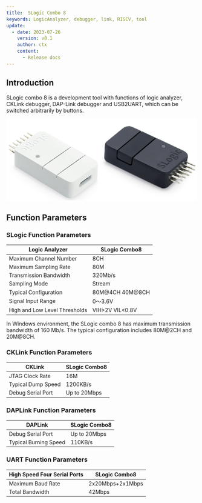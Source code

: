 ```yaml
---
title:  SLogic Combo 8
keywords: LogicAnalyzer, debugger, link, RISCV, tool
update:
  - date: 2023-07-26
    version: v0.1
    author: ctx
    content:
      - Release docs
---
```


## Introduction

SLogic combo 8 is a development tool with functions of logic analyzer, CKLink debugger, DAP-Link debugger and USB2UART, which can be switched arbitrarily by buttons.

![slogic_combo8_main](./../../../zh/logic_analyzer/combo8/assets/readme/slogic_combo8_main.png)

## Function Parameters

### SLogic Function Parameters

| Logic Analyzer | **SLogic Combo8** |
| --------------------------- | ----------------- |
| Maximum Channel Number      | 8CH               |
| Maximum Sampling Rate       | 80M               |
| Transmission Bandwidth      | 320Mb/s           |
| Sampling Mode               | Stream            |
| Typical Configuration       | 80M@4CH 40M@8CH   |
| Signal Input Range          | 0～3.6V           |
| High and Low Level Thresholds | VIH>2V VIL<0.8V   |

In Windows environment, the SLogic combo 8 has maximum transmission bandwidth of 160 Mb/s. The typical configuration includes 80M@2CH and 20M@8CH.

### CKLink Function Parameters

| CKLink       | SLogic Combo8 |
| ------------ | ------------- |
| JTAG Clock Rate | 16M           |
| Typical Dump Speed | 1200KB/s      |
| Debug Serial Port | Up to 20Mbps    |

### DAPLink Function Parameters

| DAPLink      | SLogic Combo8 |
| ------------ | ------------- |
| Debug Serial Port | Up to 20Mbps    |
| Typical Burning Speed | 110KB/s       |

### UART Function Parameters

| High Speed Four Serial Ports | **SLogic Combo8** |
| ---------------------------- | ----------------- |
| Maximum Baud Rate            | 2x20Mbps+2x1Mbps  |
| Total Bandwidth              | 42Mbps            |
